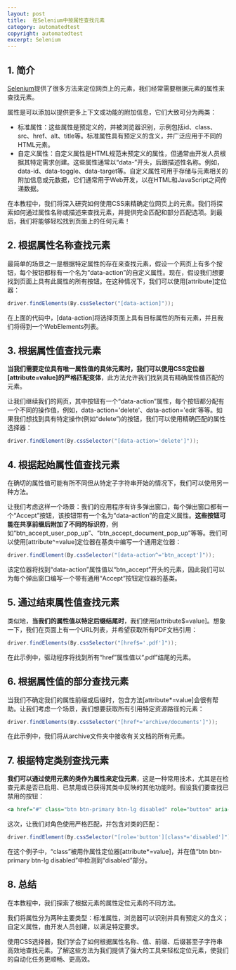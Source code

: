 ```yaml
---
layout: post
title:  在Selenium中按属性查找元素
category: automatedtest
copyright: automatedtest
excerpt: Selenium
---
```


## 1. 简介

[Selenium](https://www.baeldung.com/java-selenium-with-junit-and-testng)提供了很多方法来定位网页上的元素，我们经常需要根据元素的属性来查找元素。

属性是可以添加以提供更多上下文或功能的附加信息，它们大致可分为两类：

- 标准属性：这些属性是预定义的，并被浏览器识别，示例包括id、class、src、href、alt、title等。标准属性具有预定义的含义，并广泛应用于不同的HTML元素。
- 自定义属性：自定义属性是HTML规范未预定义的属性，但通常由开发人员根据其特定需求创建。这些属性通常以“data-”开头，后跟描述性名称。例如，data-id、data-toggle、data-target等。自定义属性可用于存储与元素相关的附加信息或元数据，它们通常用于Web开发，以在HTML和JavaScript之间传递数据。

在本教程中，我们将深入研究如何使用CSS来精确定位网页上的元素。我们将探索如何通过属性名称或描述来查找元素，并提供完全匹配和部分匹配选项。到最后，我们将能够轻松找到页面上的任何元素！

## 2. 根据属性名称查找元素

最简单的场景之一是根据特定属性的存在来查找元素，假设一个网页上有多个按钮，每个按钮都标有一个名为“data-action”的自定义属性。现在，假设我们想要找到页面上具有此属性的所有按钮。在这种情况下，我们可以使用[attribute\]定位器：

```java
driver.findElements(By.cssSelector("[data-action]"));
```

在上面的代码中，[data-action\]将选择页面上具有目标属性的所有元素，并且我们将得到一个WebElements列表。

## 3. 根据属性值查找元素

**当我们需要定位具有唯一属性值的具体元素时，我们可以使用CSS定位器[attribute=value\]的严格匹配变体**，此方法允许我们找到具有精确属性值匹配的元素。

让我们继续我们的网页，其中按钮有一个“data-action”属性，每个按钮都分配有一个不同的操作值，例如，data-action='delete'、data-action='edit'等等。如果我们想找到具有特定操作(例如“delete”)的按钮，我们可以使用精确匹配的属性选择器：

```java
driver.findElement(By.cssSelector("[data-action='delete']"));
```

## 4. 根据起始属性值查找元素

在确切的属性值可能有所不同但从特定子字符串开始的情况下，我们可以使用另一种方法。

让我们考虑这样一个场景：我们的应用程序有许多弹出窗口，每个弹出窗口都有一个“Accept”按钮，该按钮带有一个名为“data-action”的自定义属性。**这些按钮可能在共享前缀后附加了不同的标识符**，例如“btn_accept_user_pop_up”、“btn_accept_document_pop_up”等等。我们可以使用[attribute^=value\]定位器在基类中编写一个通用定位器：

```java
driver.findElement(By.cssSelector("[data-action^='btn_accept']"));
```

该定位器将找到“data-action”属性值以“btn_accept”开头的元素，因此我们可以为每个弹出窗口编写一个带有通用“Accept”按钮定位器的基类。

## 5. 通过结束属性值查找元素

类似地，**当我们的属性值以特定后缀结尾时**，我们使用[attribute$=value\]。想象一下，我们在页面上有一个URL列表，并希望获取所有PDF文档引用：

```java
driver.findElements(By.cssSelector("[href$='.pdf']"));
```

在此示例中，驱动程序将找到所有“href”属性值以“.pdf”结尾的元素。

## 6. 根据属性值的部分查找元素

当我们不确定我们的属性前缀或后缀时，包含方法[attribute*=value\]会很有帮助。让我们考虑一个场景，我们想要获取所有引用特定资源路径的元素：

```java
driver.findElements(By.cssSelector("[href*='archive/documents']"));
```

在此示例中，我们将从archive文件夹中接收有关文档的所有元素。

## 7. 根据特定类别查找元素

**我们可以通过使用元素的类作为属性来定位元素**，这是一种常用技术，尤其是在检查元素是否已启用、已禁用或已获得其类中反映的其他功能时。假设我们要查找已禁用的按钮：

```xml
<a href="#" class="btn btn-primary btn-lg disabled" role="button" aria-disabled="true">Accept</a>
```

这次，让我们对角色使用严格匹配，并包含对类的匹配：

```java
driver.findElement(By.cssSelector("[role='button'][class*='disabled']"));
```

在这个例子中，“class”被用作属性定位器[attribute*=value\]，并在值“btn btn-primary btn-lg disabled”中检测到“disabled”部分。

## 8. 总结

在本教程中，我们探索了根据元素的属性定位元素的不同方法。

我们将属性分为两种主要类型：标准属性，浏览器可以识别并具有预定义的含义；自定义属性，由开发人员创建，以满足特定要求。

使用CSS选择器，我们学会了如何根据属性名称、值、前缀、后缀甚至子字符串高效地查找元素。了解这些方法为我们提供了强大的工具来轻松定位元素，使我们的自动化任务更顺畅、更高效。